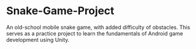 # Snake-Game-Project
An old-school mobile snake game, with added difficulty of obstacles.
This serves as a practice project to learn the fundamentals of Android game development using Unity.
